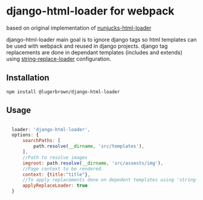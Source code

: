 
# django-html-loader for webpack 
based on original implementation of 
[nunjucks-html-loader](https://www.npmjs.com/package/nunjucks-html-loader)

django-html-loader main goal is to ignore django tags so
html templates can be used with webpack and reused in django projects.
django tag replacements are done in dependant templates (includes and extends) 
using [string-replace-loader](https://www.npmjs.com/package/string-replace-loader) configuration.

## Installation

```dos
npm install @lugerbrown/django-html-loader
```


## Usage

```javascript

  loader: 'django-html-loader',
  options: {
      searchPaths: [
          path.resolve(__dirname, 'src/templates'),
      ],
      //Path to resolve images
      imgroot: path.resolve(__dirname, 'src/assests/img'), 
      //Page context to be rendered.
      context: {title:"title"},
      //To apply replacements done on depedent templates using 'string-replace-loader'
      applyReplaceLoader: true 
  }
```
